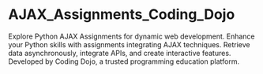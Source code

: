 # AJAX_Assignments_Coding_Dojo
Explore Python AJAX Assignments for dynamic web development. Enhance your Python skills with assignments integrating AJAX techniques. Retrieve data asynchronously, integrate APIs, and create interactive features. Developed by Coding Dojo, a trusted programming education platform.
